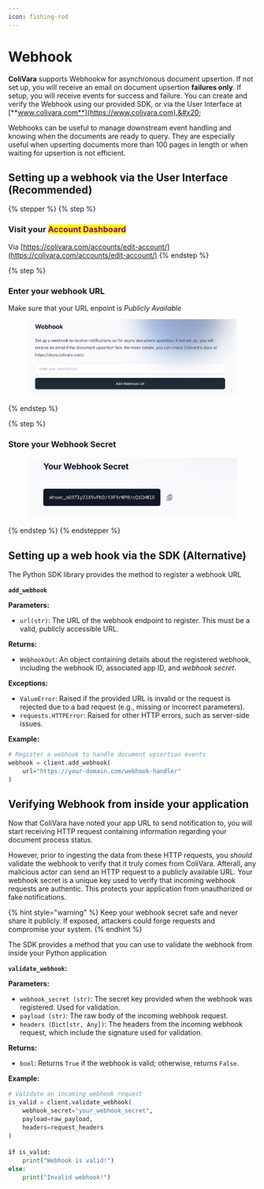 ```yaml
---
icon: fishing-rod
---
```


# Webhook

**ColiVara** supports Webhookw for asynchronous document upsertion. If not set up, you will receive an email on document upsertion  **failures only**. If setup, you will receive events for success and failure. You can create and verify the Webhook using our provided SDK, or via the User Interface at [**www.colivara.com**](https://www.colivara.com).&#x20;

Webhooks can be useful to manage downstream event handling and knowing when the documents are ready to query. They are especially useful when upserting documents more than 100 pages in length or when waiting for upsertion is not efficient.&#x20;



## Setting up a webhook via the User Interface (Recommended)

{% stepper %}
{% step %}
### Visit your <mark style="color:purple;">Account Dashboard</mark>

Via [https://colivara.com/accounts/edit-account/](https://colivara.com/accounts/edit-account/)
{% endstep %}

{% step %}
### Enter your webhook URL

Make sure that your URL enpoint is _Publicly Available_

<figure><img src="../.gitbook/assets/image (11).png" alt=""><figcaption></figcaption></figure>
{% endstep %}

{% step %}
### Store your Webhook Secret

<figure><img src="../.gitbook/assets/image (12).png" alt=""><figcaption></figcaption></figure>
{% endstep %}
{% endstepper %}

## Setting up a web hook via the SDK (Alternative)

The Python SDK library provides the method to register a webhook URL

**`add_webhook`**&#x20;

**Parameters:**

* `url(str)`: The URL of the webhook endpoint to register. This must be a valid, publicly accessible URL.

**Returns:**

* `WebhookOut`: An object containing details about the registered webhook, including the webhook ID, associated app ID, and _webhook secret_.&#x20;

**Exceptions:**

* `ValueError`: Raised if the provided URL is invalid or the request is rejected due to a bad request (e.g., missing or incorrect parameters).
* `requests.HTTPError`: Raised for other HTTP errors, such as server-side issues.

**Example:**

```python
# Register a webhook to handle document upsertion events
webhook = client.add_webhook(
    url="https://your-domain.com/webhook-handler"
)
```

## Verifying Webhook from inside your application

Now that ColiVara have noted your app URL to send notification to, you will start receiving HTTP request containing information regarding your document process status.&#x20;

However, prior to ingesting the data from these HTTP requests, you _should_ validate the webhook to verify that it truly comes from ColiVara. Afterall, any malicious actor can send an HTTP request to a publicly available URL. Your webhook secret is a unique key used to verify that incoming webhook requests are authentic. This protects your application from unauthorized or fake notifications.

{% hint style="warning" %}
Keep your webhook secret safe and never share it publicly. If exposed, attackers could forge requests and compromise your system.
{% endhint %}

The SDK provides a method that you can use to validate the webhook from inside your Python application&#x20;



**`validate_webhook`:**

**Parameters:**

* `webhook_secret (str)`: The secret key provided when the webhook was registered. Used for validation.
* `payload (str)`: The raw body of the incoming webhook request.
* `headers (Dict[str, Any])`: The headers from the incoming webhook request, which include the signature used for validation.

**Returns:**

* `bool`: Returns `True` if the webhook is valid; otherwise, returns `False`.

**Example:**

```python
# Validate an incoming webhook request
is_valid = client.validate_webhook(
    webhook_secret="your_webhook_secret",
    payload=raw_payload,
    headers=request_headers
)

if is_valid:
    print("Webhook is valid!")
else:
    print("Invalid webhook!")

```

